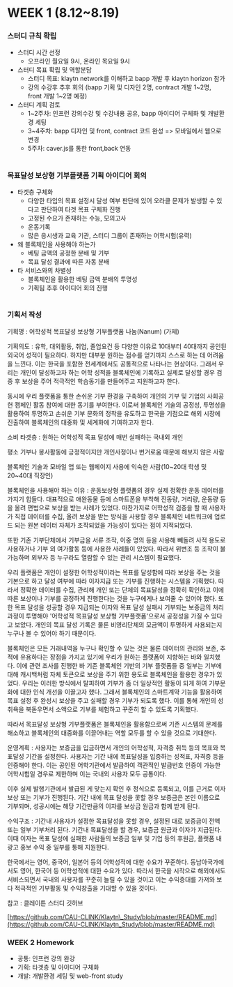 WEEK 1 (8.12~8.19)
==================

### 스터디 규칙 확립
  + 스터디 시간 선정
    + 오프라인 월요일 9시, 온라인 목요일 9시
  + 스터디 목표 확립 및 역할분담
    + 스터디 목표: klaytn network를 이해하고 bapp 개발 후 klaytn horizon 참가
    + 강의 수강후 추후 회의 (bapp 기획 및 디자인 2명, contract 개발 1~2명, front 개발 1~2명 예정)
  + 스터디 계획 검토 
    + 1~2주차: 인프런 강의수강 및 수강내용 공유, bapp 아이디어 구체화 및 개발환경 세팅
    + 3~4주차: bapp 디자인 및 front, contract 코드 완성 => 모바일에서 웹으로 변경
    + 5주차: caver.js를 통한 front,back 연동
   # 
   
### 목표달성 보상형 기부플랫폼 기획 아이디어 회의
  + 타겟층 구체화
    + 다양한 타입의 목표 설정시 달성 여부 판단에 있어 오라클 문제가 발생할 수 있다고 판단하여 타겟 목표 구체화 진행
    + 고정된 수요가 존재하는 수능, 모의고사
    + 운동기록 
    + 많은 응시생과 교육 기관, 스터디 그룹이 존재하는 어학시험(유력) 
  + 왜 블록체인을 사용해야 하는가
    + 베팅 금액의 공정한 분배 및 기부
    + 목표 달성 결과에 따른 자동 분배
  + 타 서비스와의 차별성
    + 블록체인을 활용한 베팅 금액 분배의 투명성
    + 기획팀 추후 아이디어 회의 진행
    #
    
### 기획서 작성
기획명 : 어학성적 목표달성 보상형 기부플랫폼 나눔(Nanum) (가제)

기획의도 : 유학, 대외활동, 취업, 졸업요건 등 다양한 이유로 10대부터 40대까지 공인된 외국어 성적이 필요하다. 하지만 대부분 원하는 점수를 얻기까지 스스로 하는 데 어려움을 느낀다. 이는 한국을 포함한 전세계에서도 공통적으로 나타나는 현상이다. 그래서 우리는 개인이 달성하고자 하는 어학 성적을 블록체인에 기록하고 실제로 달성할 경우 검증 후 보상을 주어 적극적인 학습동기를 만들어주고 지원하고자 한다.

동시에 우리 플랫폼을 통한 손쉬운 기부 환경을 구축하여 개인의 기부 및 기업의 사회공헌 캠페인 활동 참여에 대한 동기를 부여한다. 이로써 블록체인 기술의 공정성, 투명성을 활용하여 투명하고 손쉬운 기부 문화의 정착을 유도하고 한국을 기점으로 해외 시장에 진출하여 블록체인의 대중화 및 세계화에 기여하고자 한다.

소비 타겟층 : 원하는 어학성적 목표 달성에 매번 실패하는 국내외 개인

평소 기부나 봉사활동에 긍정적이지만 개인사정이나 번거로움 때문에 해보지 않은 사람

블록체인 기술과 모바일 앱 또는 웹페이지 사용에 익숙한 사람(10~20대 학생 및 20~40대 직장인)

블록체인을 사용해야 하는 이유 : 운동보상형 플랫폼의 경우 실제 정확한 운동 데이터를 가지기 힘들다. 대표적으로 애완동물 등에 스마트폰을 부착해 진동량, 거리량, 운동량 등을 올려 편법으로 보상을 받는 사례가 있었다. 마찬가지로 어학성적 검증을 할 때 사용자가 직접 데이터를 수집, 올려 보상을 받는 방식을 사용할 경우 블록체인 네트워크에 업로드 되는 원본 데이터 자체가 조작되었을 가능성이 있다는 점이 지적되었다.

또한 기존 기부단체에서 기부금을 서류 조작, 이중 명의 등을 사용해 빼돌려 사적 용도로 사용하거나 기부 외 여가활동 등에 사용한 사례들이 있었다. 따라서 위변조 등 조작이 불가능하며 외부자 등 누구라도 열람할 수 있는 관리 시스템이 필요했다.

우리 플랫폼은 개인이 설정한 어학성적이라는 목표를 달성함에 따라 보상을 주는 것을 기본으로 하고 달성 여부에 따라 이자지급 또는 기부를 진행하는 시스템을 기획했다. 따라서 정확한 데이터를 수집, 관리해 개인 또는 단체의 목표달성을 정확히 확인하고 이에 따른 보상이나 기부를 공정하게 진행한다는 것을 누구에게나 보여줄 수 있어야 했다. 또한 목표 달성을 성공할 경우 지급되는 이자와 목표 달성 실패시 기부되는 보증금의 처리 과정이 투명해야 &#39;어학성적 목표달성 보상형 기부플랫폼&#39;으로서 공정성을 가질 수 있다고 보았다. 개인의 목표 달성 기록은 물론 비영리단체의 모금액이 투명하게 사용되는지 누구나 볼 수 있어야 하기 때문이다.

블록체인은 모든 거래내역을 누구나 확인할 수 있는 것은 물론 데이터의 관리와 보존, 추적에 유용하다는 장점을 가지고 있기에 우리가 원하는 플랫폼이 지향하는 바와 일치했다. 이에 관련 조사를 진행한 바 기존 블록체인 기반의 기부 플랫폼들 중 일부는 기부에 대해 캐시백처럼 자체 토큰으로 보상을 주기 위한 용도로 블록체인을 활용한 경우가 있었다. 우리는 이러한 방식에서 탈피하여 기부가 좀 더 일상적인 활동이 되게 하여 기부문화에 대한 인식 개선을 이끌고자 했다. 그래서 블록체인의 스마트계약 기능을 활용하여 목표 설정 후 완성시 보상을 주고 실패할 경우 기부가 되도록 했다. 이를 통해 개인의 성취욕을 북돋우면서 소액으로 기부를 체험하고 꾸준히 할 수 있도록 기획했다.

따라서 목표달성 보상형 기부플랫폼은 블록체인을 활용함으로써 기존 시스템의 문제를 해소하고 블록체인의 대중화를 이끌어내는 역할 모두를 할 수 있을 것으로 기대한다.

운영계획 : 사용자는 보증금을 입금하면서 개인의 어학성적, 자격증 취득 등의 목표와 목표달성 기간을 설정한다. 사용자는 기간 내에 목표달성을 입증하는 성적표, 자격증 등을 인증해야 한다. 이는 공인된 어학기관에서 발급하여 객관적인 발급번호 인증이 가능한 어학시험일 경우로 제한하며 이는 국내외 사용자 모두 공통이다.

이후 실제 발행기관에서 발급된 게 맞는지 확인 후 정식으로 등록되고, 이를 근거로 이자 보상 또는 기부가 진행된다. 기간 내에 목표 달성을 못할 경우 보증금은 본인 이름으로 기부되며, 성공시에는 해당 기간만큼의 이자를 보상금 원금과 함께 받게 된다.

수익구조 : 기간내 사용자가 설정한 목표달성을 못할 경우, 설정된 대로 보증금이 전액 또는 일부 기부처리 된다. 기간내 목표달성을 할 경우, 보증금 원금과 이자가 지급된다. 이때 이자는 목표 달성에 실패한 사람들의 보증금 일부 및 기업 등의 후원금, 플랫폼 내 광고 홍보 수익 중 일부를 통해 지원한다.

한국에서는 영어, 중국어, 일본어 등의 어학성적에 대한 수요가 꾸준하다. 동남아국가에서도 영어, 한국어 등 어학성적에 대한 수요가 있다. 따라서 한국을 시작으로 해외에서도 서비스되면서 국내외 사용자를 꾸준히 늘릴 수 있을 것이고 이는 수익증대를 가져와 보다 적극적인 기부활동 및 수익창출을 기대할 수 있을 것이다.

참고 : 클레이튼 스터디 깃허브

[https://github.com/CAU-CLINK/Klaytn\_Study/blob/master/README.md](https://github.com/CAU-CLINK/Klaytn_Study/blob/master/README.md)
    
### WEEK 2 Homework
+ 공통: 인프런 강의 완강
+ 기획: 타겟층 및 아이디어 구체화
+ 개발: 개발환경 세팅 및 web-front study
